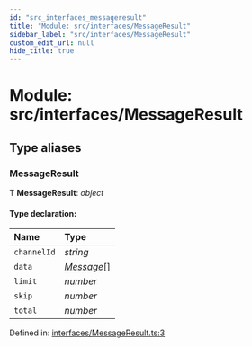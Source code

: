 ```yaml
---
id: "src_interfaces_messageresult"
title: "Module: src/interfaces/MessageResult"
sidebar_label: "src/interfaces/MessageResult"
custom_edit_url: null
hide_title: true
---
```


# Module: src/interfaces/MessageResult

## Type aliases

### MessageResult

Ƭ **MessageResult**: *object*

#### Type declaration:

Name | Type |
:------ | :------ |
`channelId` | *string* |
`data` | [*Message*](src_interfaces_message.md#message)[] |
`limit` | *number* |
`skip` | *number* |
`total` | *number* |

Defined in: [interfaces/MessageResult.ts:3](https://github.com/xr3ngine/xr3ngine/blob/a16a45d7e/packages/common/src/interfaces/MessageResult.ts#L3)
